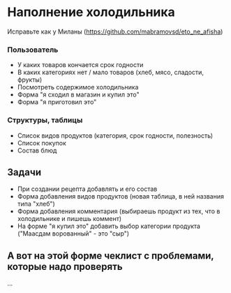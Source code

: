 # Наполнение холодильника

Исправьте как у Миланы (https://github.com/mabramovsd/eto_ne_afisha)
### Пользователь
* У каких товаров кончается срок годности
* В каких категориях нет / мало товаров (хлеб, мясо, сладости, фрукты)
* Посмотреть содержимое холодильника
* Форма "я сходил в магазин и купил это"
* Форма "я приготовил это"

### Структуры, таблицы
* Список видов продуктов (категория, срок годности, полезность)
* Список покупок
* Состав блюд

## Задачи
- При создании рецепта добавлять и его состав
- Форма добавления видов продуктов (новая таблица, в ней названия типа "хлеб")
- Форма добавления комментария (выбираешь продукт из тех, что в холодильнике и пишешь коммент)
- На форме "я купил это" добавить выбор категории продукта ("Маасдам ворованный" - это "сыр")

## А вот на этой форме чеклист с проблемами, которые надо проверять
...